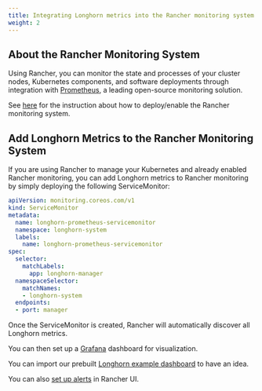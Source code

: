 ```yaml
---
title: Integrating Longhorn metrics into the Rancher monitoring system
weight: 2
---
```

## About the Rancher Monitoring System

Using Rancher, you can monitor the state and processes of your cluster nodes, Kubernetes components, and software deployments through integration with [Prometheus](https://prometheus.io/), a leading open-source monitoring solution.

See [here](https://rancher.com/docs/rancher/v2.x/en/monitoring-alerting/) for the instruction about how to deploy/enable the Rancher monitoring system.

## Add Longhorn Metrics to the Rancher Monitoring System

If you are using Rancher to manage your Kubernetes and already enabled Rancher monitoring, you can add Longhorn metrics to Rancher monitoring by simply deploying the following ServiceMonitor:

```yaml
apiVersion: monitoring.coreos.com/v1
kind: ServiceMonitor
metadata:
  name: longhorn-prometheus-servicemonitor
  namespace: longhorn-system
  labels:
    name: longhorn-prometheus-servicemonitor
spec:
  selector:
    matchLabels:
      app: longhorn-manager
  namespaceSelector:
    matchNames:
    - longhorn-system
  endpoints:
  - port: manager
```

Once the ServiceMonitor is created, Rancher will automatically discover all Longhorn metrics.

You can then set up a [Grafana](https://rancher.com/docs/rancher/v2.x/en/cluster-admin/tools/monitoring/viewing-metrics/#grafana) dashboard for visualization.

You can import our prebuilt [Longhorn example dashboard](https://grafana.com/grafana/dashboards/13032) to have an idea.

You can also [set up alerts](https://rancher.com/docs/rancher/v2.x/en/cluster-admin/tools/alerts/) in Rancher UI.

